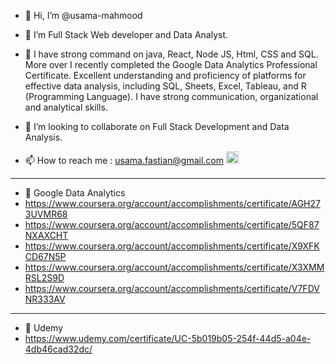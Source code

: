 - 👋 Hi, I’m @usama-mahmood
- 👀 I’m Full Stack Web developer and Data Analyst.

- 🌱 I have strong command on java, React, Node JS, Html, CSS and SQL. More over I recently completed the Google Data Analytics Professional Certificate. Excellent understanding and proficiency of platforms for effective data analysis, including SQL, Sheets, Excel, Tableau, and R (Programming Language).  I have strong communication, organizational and analytical skills. 
- 💞️ I’m looking to collaborate on Full Stack Development and Data Analysis.
- 📫 How to reach me : usama.fastian@gmail.com <a href="https://www.linkedin.com/in/usama-mahmood-4140b42b" > <img src="https://user-images.githubusercontent.com/10979882/129789131-485759b1-3d69-4260-ad26-adc3c6efa73d.jpg" width="20"></a>
- ---
- :muscle: Google Data Analytics 
- https://www.coursera.org/account/accomplishments/certificate/AGH273UVMR68
- https://www.coursera.org/account/accomplishments/certificate/5QF87NXAXCHT
- https://www.coursera.org/account/accomplishments/certificate/X9XFKCD67N5P 
- https://www.coursera.org/account/accomplishments/certificate/X3XMMRSL2S9D
- https://www.coursera.org/account/accomplishments/certificate/V7FDVNR333AV
-  ---
- :muscle: Udemy
- https://www.udemy.com/certificate/UC-5b019b05-254f-44d5-a04e-4db46cad32dc/

<!---
usama-mahmood/usama-mahmood is a ✨ special ✨ repository because its `README.md` (this file) appears on your GitHub profile.
You can click the Preview link to take a look at your changes.
--->
